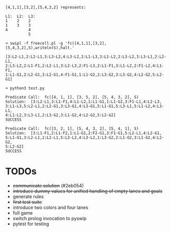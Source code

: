```
[4,1,1],[3,2],[5,4,3,2] represents:

L1:  L2:  L3:
1    2    2
1    3    3
4         4
          5
```
```
➜ swipl -f freecell.pl -g 'fc([4,1,1],[3,2],[5,4,3,2],S),writeln(S),halt.'

[3:L2-L1,2:L2-L1,5:L3-L2,4:L3-L2,2:L1-L3,3:L1-L2,2:L3-L2,3:L3-L1,2:L2-L1,
2:L3-L2,2:L1-F1,2:L2-L1,3:L2-L3,2:F1-L3,2:L1-F1,3:L1-L2,2:F1-L2,4:L1-F1,
1:L1-G1,2:L2-G1,3:L2-G1,4:F1-G1,1:L1-G2,2:L3-G2,3:L3-G2,4:L2-G2,5:L2-G1]
```
```
➜ python3 test.py

Predicate Call:  fc([4, 1, 1], [3, 5, 2], [5, 4, 3, 2], S)
Solution:  [3:L2-L1,3:L1-F1,4:L1-L2,1:L1-G1,1:L1-G2,3:F1-L1,4:L2-L3,
3:L1-L3,5:L2-L1,2:L2-G1,3:L3-G1,4:L3-G1,5:L1-G1,5:L3-L1,5:L1-L2,4:L3-L1,
4:L1-L2,3:L3-L1,2:L3-G2,3:L1-G2,4:L2-G2,5:L2-G2]
SUCCESS

Predicate Call:  fc([3, 2, 1], [5, 4, 3, 2], [5, 4, 1], S)
Solution:  [3:L1-F1,2:L1-F2,1:L1-G1,2:F2-G1,3:F1-G1,5:L2-L1,4:L2-G1,
5:L1-G1,3:L2-L1,2:L2-L1,5:L3-L2,4:L3-L2,1:L3-G2,2:L1-G2,3:L1-G2,4:L2-G2,
5:L2-G2]
SUCCESS
```

# TODOs
- ~~communicate solution~~ (#2eb054)
- ~~introduce dummy values for unified handling of empty lanes and goals~~
- generate rules
- ~~first test suite~~
- introduce two colors and four lanes
- full game
- switch prolog invocation to pyswip
- pytest for testing